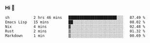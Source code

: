 ### Hi 👋

<!--START_SECTION:waka-->

```txt
sh           2 hrs 46 mins   ██████████████████████░░░   87.49 %
Emacs Lisp   15 mins         ██░░░░░░░░░░░░░░░░░░░░░░░   08.02 %
Nix          4 mins          ▓░░░░░░░░░░░░░░░░░░░░░░░░   02.48 %
Rust         2 mins          ▒░░░░░░░░░░░░░░░░░░░░░░░░   01.32 %
Markdown     1 min           ▒░░░░░░░░░░░░░░░░░░░░░░░░   00.69 %
```

<!--END_SECTION:waka-->
